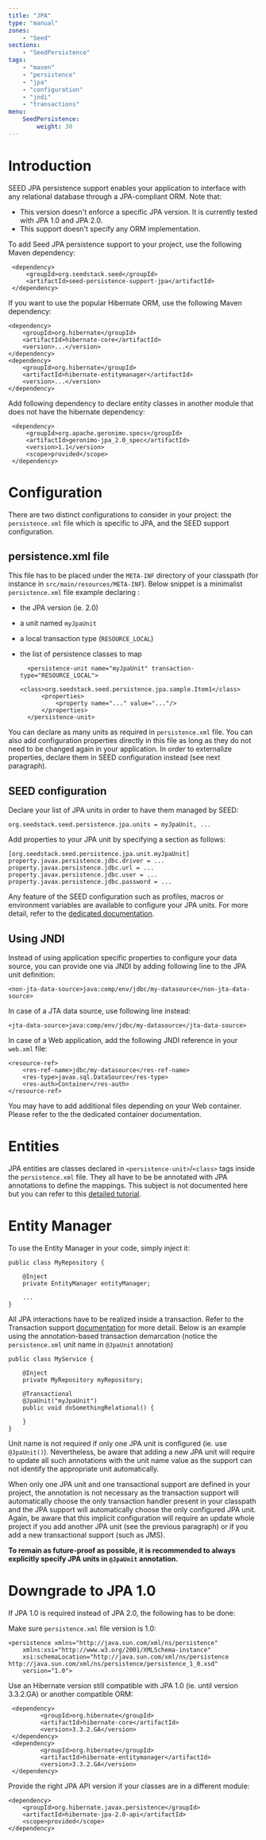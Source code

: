 ```yaml
---
title: "JPA"
type: "manual"
zones:
    - "Seed"
sections:
    - "SeedPersistence"
tags:
    - "maven"
    - "persistence"
    - "jpa"
    - "configuration"
    - "jndi"
    - "transactions"
menu:
    SeedPersistence:
        weight: 30
---
```


# Introduction

SEED JPA persistence support enables your application to interface with any relational database through a JPA-compliant
ORM. Note that:

* This version doesn't enforce a specific JPA version. It is currently tested with JPA 1.0 and JPA 2.0.
* This support doesn't specify any ORM implementation. 

To add Seed JPA persistence support to your project, use the following Maven dependency:

     <dependency>
         <groupId>org.seedstack.seed</groupId>
         <artifactId>seed-persistence-support-jpa</artifactId>
     </dependency>

If you want to use the popular Hibernate ORM, use the following Maven dependency:

    <dependency>
        <groupId>org.hibernate</groupId>
        <artifactId>hibernate-core</artifactId>
        <version>...</version>
    </dependency>
    <dependency>
        <groupId>org.hibernate</groupId>
        <artifactId>hibernate-entitymanager</artifactId>
        <version>...</version>
    </dependency>

Add following dependency to declare entity classes in another module that does not have the hibernate dependency:

     <dependency>
         <groupId>org.apache.geronimo.specs</groupId>
         <artifactId>geronimo-jpa_2.0_spec</artifactId>
         <version>1.1</version>
         <scope>provided</scope>
     </dependency>

# Configuration

There are two distinct configurations to consider in your project: the `persistence.xml` file which is specific to JPA, and
the SEED support configuration.

## persistence.xml file

This file has to be placed under the `META-INF` directory of your classpath (for instance in `src/main/resources/META-INF`).
Below snippet is a minimalist `persistence.xml` file example declaring :

* the JPA version (ie. 2.0)
* a unit named `myJpaUnit` 
* a local transaction type (`RESOURCE_LOCAL`) 
* the list of persistence classes to map

    <persistence xmlns="http://java.sun.com/xml/ns/persistence"
        xmlns:xsi="http://www.w3.org/2001/XMLSchema-instance"
        xsi:schemaLocation="http://java.sun.com/xml/ns/persistence http://java.sun.com/xml/ns/persistence/persistence_2_0.xsd"
        version="2.0">

        <persistence-unit name="myJpaUnit" transaction-type="RESOURCE_LOCAL">
            <class>org.seedstack.seed.persistence.jpa.sample.Item1</class>
            <properties>
                <property name="..." value="..."/>
            </properties>
        </persistence-unit>
    </persistence>


You can declare as many units as required in `persistence.xml` file. You can also add configuration properties directly 
in this file as long as they do not need to be changed again in your application. In order to externalize properties, 
declare them in SEED configuration instead (see next paragraph).

## SEED configuration

Declare your list of JPA units in order to have them managed by SEED:

    org.seedstack.seed.persistence.jpa.units = myJpaUnit, ...

Add properties to your JPA unit by specifying a section as follows:

    [org.seedstack.seed.persistence.jpa.unit.myJpaUnit]
    property.javax.persistence.jdbc.driver = ...
    property.javax.persistence.jdbc.url = ...
    property.javax.persistence.jdbc.user = ...
    property.javax.persistence.jdbc.password = ...

Any feature of the SEED configuration such as profiles, macros or environment variables are available to configure
your JPA units. For more detail, refer to the [dedicated documentation](#!/seed-doc/core/configuration).

## Using JNDI

Instead of using application specific properties to configure your data source, you can provide one via JNDI by adding 
following line to the JPA unit definition:
 
    <non-jta-data-source>java:comp/env/jdbc/my-datasource</non-jta-data-source>

In case of a JTA data source, use following line instead:

    <jta-data-source>java:comp/env/jdbc/my-datasource</jta-data-source>

In case of a Web application, add the following JNDI reference in your `web.xml` file:

    <resource-ref>
        <res-ref-name>jdbc/my-datasource</res-ref-name>
        <res-type>javax.sql.DataSource</res-type>
        <res-auth>Container</res-auth>
    </resource-ref>

You may have to add additional files depending on your Web container. Please refer to the the dedicated container documentation.

# Entities

JPA entities are classes declared in `<persistence-unit>`/`<class>` tags inside the `persistence.xml` file. They all 
have to be be annotated with JPA annotations to define the mappings. This subject is not documented here but you can 
refer to this [detailed tutorial](http://docs.oracle.com/javaee/6/tutorial/doc/bnbpz.html).

# Entity Manager

To use the Entity Manager in your code, simply inject it:

    public class MyRepository {

        @Inject
        private EntityManager entityManager;

        ...
    }

All JPA interactions have to be realized inside a transaction. Refer to the Transaction support 
[documentation](#!/seed-doc/transaction) for more detail. Below is an example using the annotation-based transaction 
demarcation (notice the `persistence.xml` unit name in `@JpaUnit` annotation)

    public class MyService {

        @Inject
        private MyRepository myRepository;

        @Transactional
        @JpaUnit("myJpaUnit")
        public void doSomethingRelational() {

        }
    }

Unit name is not required if only one JPA unit is configured (ie. use `@JpaUnit()`). 
Nevertheless, be aware that adding a new JPA unit will require to update all such annotations
with the unit name value as the support can not identify the appropriate unit automatically.

When only one JPA unit and one transactional support are defined in your project, the annotation is not necessary as
the transaction support will automatically choose the only transaction handler present in your classpath and the JPA
support will automatically choose the only configured JPA unit. Again, be aware that this implicit configuration will require 
an  update  whole project if you add another JPA unit (see the previous paragraph) or if you add a new transactional
support (such as JMS).

**To remain as future-proof as possible, it is recommended to always explicitly specify JPA units in `@JpaUnit` annotation.**

# Downgrade to JPA 1.0

If JPA 1.0 is required instead of JPA 2.0, the following has to be done:

Make sure `persistence.xml` file version is 1.0:

    <persistence xmlns="http://java.sun.com/xml/ns/persistence"
        xmlns:xsi="http://www.w3.org/2001/XMLSchema-instance"
        xsi:schemaLocation="http://java.sun.com/xml/ns/persistence http://java.sun.com/xml/ns/persistence/persistence_1_0.xsd"
        version="1.0">

Use an Hibernate version still compatible with JPA 1.0 (ie. until version 3.3.2.GA) or another compatible ORM:

     <dependency>
             <groupId>org.hibernate</groupId>
             <artifactId>hibernate-core</artifactId>
             <version>3.3.2.GA</version>
     </dependency>
     <dependency>
             <groupId>org.hibernate</groupId>
             <artifactId>hibernate-entitymanager</artifactId>
             <version>3.3.2.GA</version>
     </dependency>

Provide the right JPA API version if your classes are in a different module:

    <dependency>
        <groupId>org.hibernate.javax.persistence</groupId>
        <artifactId>hibernate-jpa-2.0-api</artifactId>
        <scope>provided</scope>
    </dependency>

